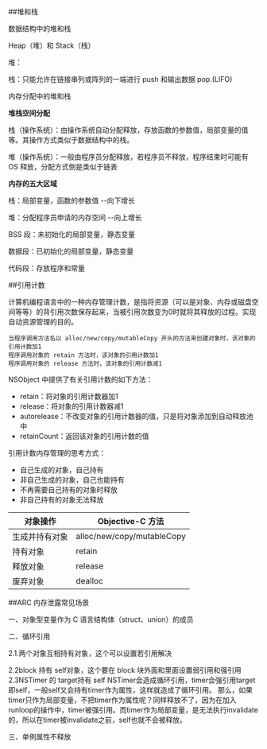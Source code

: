 ##堆和栈

数据结构中的堆和栈

Heap（堆）和 Stack（栈）

堆：

栈：只能允许在链接串列或阵列的一端进行 push 和输出数据 pop.(LIFO)


内存分配中的堆和栈

**堆栈空间分配**

栈（操作系统）：由操作系统自动分配释放，存放函数的参数值，局部变量的值等。其操作方式类似于数据结构中的栈。

堆（操作系统）：一般由程序员分配释放，若程序员不释放，程序结束时可能有 OS 释放，分配方式倒是类似于链表

**内存的五大区域**

栈：局部变量，函数的参数值 --向下增长
 
堆：分配程序员申请的内存空间 --向上增长

BSS 段：未初始化的局部变量，静态变量

数据段：已初始化的局部变量，静态变量

代码段：存放程序和常量


##引用计数

计算机编程语言中的一种内存管理计数，是指将资源（可以是对象、内存或磁盘空间等等）的背引用次数保存起来，当被引用次数变为0时就将其释放的过程。实现自动资源管理的目的。

```
当程序调用方法名以 alloc/new/copy/mutableCopy 开头的方法来创建对象时，该对象的引用计数加1
程序调用对象的 retain 方法时，该对象的引用计数加1
程序调用对象的 release 方法时，该对象的引用计数减1
```

NSObject 中提供了有关引用计数的如下方法：

* retain：将对象的引用计数器加1
* release：将对象的引用计数器减1
* autorelease：不改变对象的引用计数器的值，只是将对象添加到自动释放池中
* retainCount：返回该对象的引用计数的值

引用计数内存管理的思考方式：

* 自己生成的对象，自己持有
* 非自己生成的对象，自己也能持有
* 不再需要自己持有的对象时释放
* 非自己持有的对象无法释放


|对象操作     |Objective-C 方法|
|------------|---------------|
|生成并持有对象|alloc/new/copy/mutableCopy|
|持有对象     |retain|
|释放对象     |release|
|废弃对象     |dealloc|


##ARC 内存泄露常见场景

一、对象型变量作为 C 语言结构体（struct、union）的成员

二、循环引用

2.1.两个对象互相持有对象，这个可以设置若引用解决

2.2block 持有 self对象，这个要在 block 块外面和里面设置弱引用和强引用
2.3NSTimer 的 target持有 self
NSTimer会造成循环引用，timer会强引用target即self，一般self又会持有timer作为属性，这样就造成了循环引用。
那么，如果timer只作为局部变量，不把timer作为属性呢？同样释放不了，因为在加入runloop的操作中，timer被强引用。而timer作为局部变量，是无法执行invalidate的，所以在timer被invalidate之前，self也就不会被释放。

三、单例属性不释放